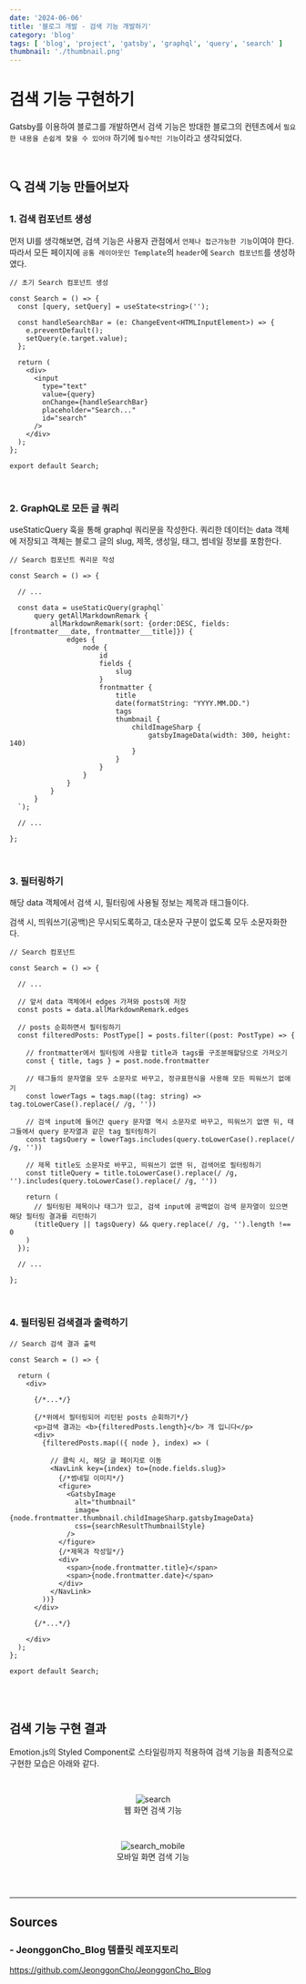 ```yaml
---
date: '2024-06-06'
title: '블로그 개발 - 검색 기능 개발하기'
category: 'blog'
tags: [ 'blog', 'project', 'gatsby', 'graphql', 'query', 'search' ]
thumbnail: './thumbnail.png'
---
```


# 검색 기능 구현하기

Gatsby를 이용하여 블로그를 개발하면서 검색 기능은 방대한 블로그의 컨텐츠에서 `필요한 내용을 손쉽게 찾을 수 있어야` 하기에 `필수적인 기능`이라고 생각되었다.

<br/>

## 🔍 검색 기능 만들어보자

### 1. 검색 컴포넌트 생성

먼저 UI를 생각해보면, 검색 기능은 사용자 관점에서 `언제나 접근가능한 기능`이여야 한다. 따라서 모든 페이지에 `공통 레이아웃인 Template`의 `header`에 `Search 컴포넌트`를
생성하였다.

```tsx
// 초기 Search 컴포넌트 생성

const Search = () => {
  const [query, setQuery] = useState<string>('');

  const handleSearchBar = (e: ChangeEvent<HTMLInputElement>) => {
    e.preventDefault();
    setQuery(e.target.value);
  };

  return (
    <div>
      <input
        type="text"
        value={query}
        onChange={handleSearchBar}
        placeholder="Search..."
        id="search"
      />
    </div>
  );
};

export default Search;
```

<br/>

### 2. GraphQL로 모든 글 쿼리

useStaticQuery 훅을 통해 graphql 쿼리문을 작성한다. 쿼리한 데이터는 data 객체에 저장되고 객체는 블로그 글의 slug, 제목, 생성일, 태그, 썸네일 정보를 포함한다.

```tsx
// Search 컴포넌트 쿼리문 작성

const Search = () => {

  // ...

  const data = useStaticQuery(graphql`
      query getAllMarkdownRemark {
          allMarkdownRemark(sort: {order:DESC, fields: [frontmatter___date, frontmatter___title]}) {
              edges {
                  node {
                      id
                      fields {
                          slug
                      }
                      frontmatter {
                          title
                          date(formatString: "YYYY.MM.DD.")
                          tags
                          thumbnail {
                              childImageSharp {
                                  gatsbyImageData(width: 300, height: 140)
                              }
                          }
                      }
                  }
              }
          }
      }
  `);

  // ...

};
```

<br/>

### 3. 필터링하기

해당 data 객체에서 검색 시, 필터링에 사용될 정보는 제목과 태그들이다.

검색 시, 띄워쓰기(공백)은 무시되도록하고, 대소문자 구분이 없도록 모두 소문자화한다.

```tsx
// Search 컴포넌트 

const Search = () => {

  // ...

  // 앞서 data 객체에서 edges 가져와 posts에 저장
  const posts = data.allMarkdownRemark.edges

  // posts 순회하면서 필터링하기
  const filteredPosts: PostType[] = posts.filter((post: PostType) => {

    // frontmatter에서 필터링에 사용할 title과 tags를 구조분해할당으로 가져오기
    const { title, tags } = post.node.frontmatter

    // 태그들의 문자열을 모두 소문자로 바꾸고, 정규표현식을 사용해 모든 띄워쓰기 없애기
    const lowerTags = tags.map((tag: string) => tag.toLowerCase().replace(/ /g, ''))

    // 검색 input에 들어간 query 문자열 역시 소문자로 바꾸고, 띄워쓰기 없앤 뒤, 태그들에서 query 문자열과 같은 tag 필터링하기
    const tagsQuery = lowerTags.includes(query.toLowerCase().replace(/ /g, ''))

    // 제목 title도 소문자로 바꾸고, 띄워쓰기 없앤 뒤, 검색어로 필터링하기
    const titleQuery = title.toLowerCase().replace(/ /g, '').includes(query.toLowerCase().replace(/ /g, ''))

    return (
      // 필터링된 제목이나 태그가 있고, 검색 input에 공백없이 검색 문자열이 있으면 해당 필터링 결과를 리턴하기
      (titleQuery || tagsQuery) && query.replace(/ /g, '').length !== 0
    )
  });

  // ...

};
```

<br/>

### 4. 필터링된 검색결과 출력하기

```tsx
// Search 검색 결과 출력

const Search = () => {

  return (
    <div>

      {/*...*/}

      {/*위에서 필터링되어 리턴된 posts 순회하기*/}
      <p>검색 결과는 <b>{filteredPosts.length}</b> 개 입니다</p>
      <div>
        {filteredPosts.map(({ node }, index) => (

          // 클릭 시, 해당 글 페이지로 이동
          <NavLink key={index} to={node.fields.slug}>
            {/*썸네일 이미지*/}
            <figure>
              <GatsbyImage
                alt="thumbnail"
                image={node.frontmatter.thumbnail.childImageSharp.gatsbyImageData}
                css={searchResultThumbnailStyle}
              />
            </figure>
            {/*제목과 작성일*/}
            <div>
              <span>{node.frontmatter.title}</span>
              <span>{node.frontmatter.date}</span>
            </div>
          </NavLink>
        ))}
      </div>

      {/*...*/}

    </div>
  );
};

export default Search;
```

<br/>
<br/>

## 검색 기능 구현 결과

Emotion.js의 Styled Component로 스타일링까지 적용하여 검색 기능을 최종적으로 구현한 모습은 아래와 같다.

<br/>

<p align="center">
    <img src="./search.gif" alt="search"><br/>
    <span>웹 화면 검색 기능</span>
</p>

<br/>

<p align="center">
    <img src="./search_mobile.gif" alt="search_mobile"><br/>
    <span>모바일 화면 검색 기능</span>
</p>

<br/>
<br/>

---

## Sources

### - JeonggonCho_Blog 템플릿 레포지토리

https://github.com/JeonggonCho/JeonggonCho_Blog